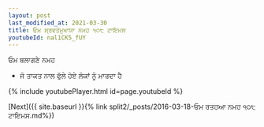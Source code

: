 ```yaml
---
layout: post
last_modified_at: 2021-03-30
title: ਓਮ ਸ੍ਰਵਤੋਮੁਖਾਯਾ ਨਮਹ ੧੦੮ ਟਾਇਮਸ
youtubeId: nal1CK5_fUY
---
```

 
 
 ਓਮ ਬਲਾਗਣੇ ਨਮਹ  
 
 -  ਜੋ ਤਾਕਤ ਨਾਲ ਫੁੱਲੇ ਹੋਏ ਲੋਕਾਂ ਨੂੰ ਮਾਰਦਾ ਹੈ 
 
  
 
  
 
 
 
 
 
 


{% include youtubePlayer.html id=page.youtubeId %}
 
[Next]({{ site.baseurl }}{% link  split2/_posts/2016-03-18-ਓਮ ਰਤਹਆ ਨਮਹ ੧੦੮ ਟਾਇਮਸ.md%})
 
